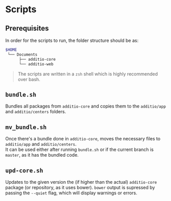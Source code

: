 # Scripts

## Prerequisites

In order for the scripts to run, the folder structure should be as:

```sh
$HOME
 └── Documents
      ├── additio-core
      └── additio-web
``` 

> The scripts are written in a `zsh` shell which is highly recommended over bash.

## `bundle.sh`

Bundles all packages from `additio-core` and copies them to the `additio/app` and `additio/centers`
folders. 

## `mv_bundle.sh`

Once there's a bundle done in `additio-core`, moves the necessary files to `additio/app` and
`additio/centers`.  
It can be used either after running `bundle.sh` or if the current branch is `master`, as it has the
bundled code.

## `upd-core.sh`

Updates to the given version the (if higher than the actual) `additio-core` package (or repository,
as it uses bower). `bower` output is supressed by passing the `--quiet` flag, which will display
warnings or errors.

